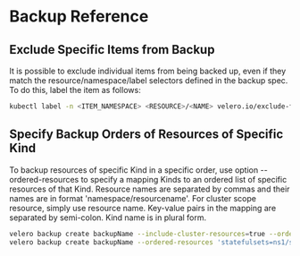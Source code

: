 # Backup Reference

## Exclude Specific Items from Backup

It is possible to exclude individual items from being backed up, even if they match the resource/namespace/label selectors defined in the backup spec. To do this, label the item as follows:

```bash
kubectl label -n <ITEM_NAMESPACE> <RESOURCE>/<NAME> velero.io/exclude-from-backup=true
```

## Specify Backup Orders of Resources of Specific Kind

To backup resources of specific Kind in a specific order, use option --ordered-resources to specify a mapping Kinds to an ordered list of specific resources of that Kind.  Resource names are separated by commas and their names are in format 'namespace/resourcename'. For cluster scope resource, simply use resource name. Key-value pairs in the mapping are separated by semi-colon.  Kind name is in plural form.

```bash
velero backup create backupName --include-cluster-resources=true --ordered-resources 'pods=ns1/pod1,ns1/pod2;persistentvolumes=pv4,pv8' --include-namespaces=ns1
velero backup create backupName --ordered-resources 'statefulsets=ns1/sts1,ns1/sts0' --include-namespaces=ns1
```

